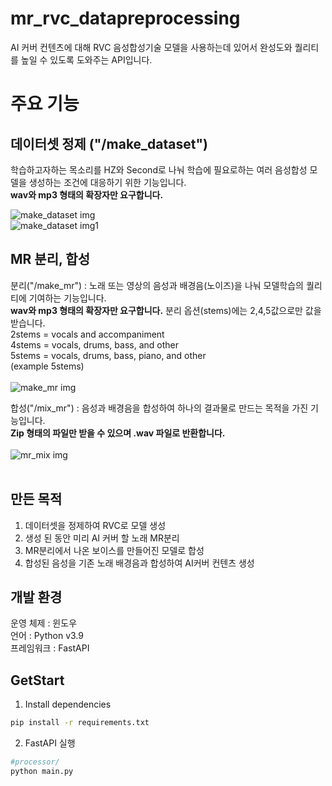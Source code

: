 # mr_rvc_datapreprocessing
AI 커버 컨텐츠에 대해 RVC 음성합성기술 모델을 사용하는데 있어서
완성도와 퀄리티를 높일 수 있도록 도와주는 API입니다.

# 주요 기능

## 데이터셋 정제 ("/make_dataset")
학습하고자하는 목소리를 HZ와 Second로 나눠 학습에 필요로하는 여러 음성합성 모델을 생성하는 조건에 대응하기 위한 기능입니다. </br> **wav와 mp3 형태의 확장자만 요구합니다.**</br>

![make_dataset img](https://github.com/CalaMiTY0311/mr_rvc_datapreprocessing/assets/64539279/0bd808ad-4216-4173-b548-ba7f5369e808)</br>
![make_dataset img1](https://github.com/CalaMiTY0311/mr_rvc_datapreprocessing/assets/64539279/ca1fe5a1-ea51-4cf5-b561-b524a6e06290)

## MR 분리, 합성
분리("/make_mr") : 노래 또는 영상의 음성과 배경음(노이즈)을 나눠 모델학습의 퀄리티에 기여하는 기능입니다.</br> **wav와 mp3 형태의 확장자만 요구합니다.**
분리 옵션(stems)에는 2,4,5값으로만 값을 받습니다.</br>
2stems = vocals and accompaniment</br>
4stems = vocals, drums, bass, and other</br>
5stems = vocals, drums, bass, piano, and other</br>
(example 5stems)</br></br>
![make_mr img](https://github.com/CalaMiTY0311/mr_rvc_datapreprocessing/assets/64539279/103788cf-8c62-4ff6-8c17-499c9b4ac99d)</br>

합성("/mix_mr") : 음성과 배경음을 합성하여 하나의 결과물로 만드는 목적을 가진 기능입니다.</br> **Zip 형태의 파일만 받을 수 있으며 .wav 파일로 반환합니다.**</br></br>
![mr_mix img](https://github.com/CalaMiTY0311/mr_rvc_datapreprocessing/assets/64539279/09e24975-6e39-4051-8515-308760b8c0c9)</br></br>

## 만든 목적
1. 데이터셋을 정제하여 RVC로 모델 생성
2. 생성 된 동안 미리 AI 커버 할 노래 MR분리
3. MR분리에서 나온 보이스를 만들어진 모델로 합성
4. 합성된 음성을 기존 노래 배경음과 합성하여 AI커버 컨텐츠 생성

## 개발 환경

운영 체제 : 윈도우</br>
언어 : Python v3.9</br>
프레임워크 : FastAPI</br>

## GetStart

1. Install dependencies
```zsh
pip install -r requirements.txt
```
2. FastAPI 실행
```zsh
#processor/
python main.py
```
